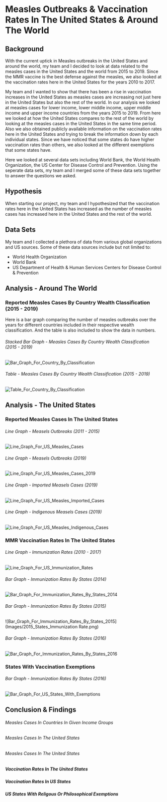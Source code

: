 # Measles Outbreaks & Vaccination Rates In The United States & Around The World

## Background

With the current uptick in Measles outbreaks in the United States and around the world, my team and I decided to look at data related to the measles cases in the United States and the world from 2015 to 2019. Since the MMR vaccine is the best defense against the measles, we also looked at the vaccination rates here in the United States for the years 2010 to 2017.

My team and I wanted to show that there has been a rise in vaccination increases in the United States as measles cases are increasing not just here in the United States but also the rest of the world. In our analysis we looked at measles cases for lower income, lower middle income, upper middle income and upper income countries from the years 2015 to 2019. From here we looked at how the United States compares to the rest of the world by looking at the measles cases in the United States in the same time period. Also we also obtained publicly available information on the vaccination rates here in the United States and trying to break the information down by each individual states. Since we have noticed that some states do have higher vaccination rates than others, we also looked at the different exemptions that some states have.

Here we looked at several data sets including World Bank, the World Health Organization, the US Center for Disease Control and Prevention. Using the seperate data sets, my team and I merged some of these data sets together to answer the questions we asked.

## Hypothesis

When starting our project, my team and I hypothesized that the vaccination rates here in the United States has increased as the number of measles cases has increased here in the United States and the rest of the world.

## Data Sets

My team and I collected a plethora of data from various global organizations and US sources. Some of these data sources include but not limited to:
* World Health Organization
* World Bank
* US Department of Health & Human Services Centers for Disease Control & Prevention

## Analysis - Around The World

### Reported Measles Cases By Country Wealth Classification (2015 - 2019)

Here is a bar graph comparing the number of measles outbreaks over the years for different countries included in their respective wealth classification. And the table is also included to show the data in numbers.

###### Stacked Bar Graph - Measles Cases By Country Wealth Classification (2015 - 2019)
![Bar_Graph_For_Country_By_Classification](Images/Measles_Cases_By_Country_Wealth_Classification.png)

###### Table - Measles Cases By Country Wealth Classification (2015 - 2019)
![Table_For_Country_By_Classification](Images/Measles_Outbreaks_By_Country_Income_Classification_Table.png)

## Analysis - The United States

### Reported Measles Cases In The United States

###### Line Graph - Measels Outbreaks (2011 - 2015)
![Line_Graph_For_US_Measles_Cases](Images/Outbreaks_In_US_2011-2015.png)

###### Line Graph - Measels Outbreaks (2019)
![Line_Graph_For_US_Measles_Cases_2019](Images/2019_Measles_Cases_In_The_US.png)

###### Line Graph - Imported Measels Cases (2019)
![Line_Graph_For_US_Measles_Imported_Cases](Images/2019_Imported_Measles_Cases.png)

###### Line Graph - Indigenous Measels Cases (2019)
![Line_Graph_For_US_Measles_Indigenous_Cases](Images/2019_US_Indigenous_Measles_Cases.png)

### MMR Vaccination Rates In The United States

###### Line Graph - Immunization Rates (2010 - 2017)
![Line_Graph_For_US_Immunization_Rates](Images/Immunization_Rates_US_2010_2017.png)

###### Bar Graph - Immunization Rates By States (2014)
![Bar_Graph_For_Immunization_Rates_By_States_2014](Images/2014_States_Immunization_Rate.png)

###### Bar Graph - Immunization Rates By States (2015)
![Bar_Graph_For_Immunization_Rates_By_States_2015](Images/2015_States_Immunization Rate.png)

###### Bar Graph - Immunization Rates By States (2016)
![Bar_Graph_For_Immunization_Rates_By_States_2016](Images/2016_States_Immunization_Rate.png)

### States With Vaccination Exemptions

###### Bar Graph - Immunization Rates By States (2016)
![Bar_Graph_For_US_States_With_Exemptions](Images/Percentage_Of_States_With_Immunization_Exemptions.png)

## Conclusion & Findings

###### Measles Cases In Countries In Given Income Groups

###### Measles Cases In The United States

###### Measles Cases In The United States

##### Vaccination Rates In The United States

##### Vaccination Rates In US States

##### US States With Religous Or Philosophical Exemptions
